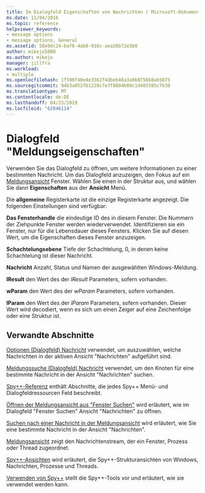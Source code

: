 ```yaml
---
title: Im Dialogfeld Eigenschaften von Nachrichten | Microsoft-Dokumentation
ms.date: 11/04/2016
ms.topic: reference
helpviewer_keywords:
- message options
- message options, General
ms.assetid: 58e9dc24-baf6-4ab8-916c-aea28b72e3b0
author: mikejo5000
ms.author: mikejo
manager: jillfra
ms.workload:
- multiple
ms.openlocfilehash: 1f590f40e4e3361f4dbeb46a3a9b8758b8ab5075
ms.sourcegitcommit: 94b3a052fb1229c7e7f8804b09c1d403385c7630
ms.translationtype: MT
ms.contentlocale: de-DE
ms.lasthandoff: 04/23/2019
ms.locfileid: "62846114"
---
```

# <a name="message-properties-dialog-box"></a>Dialogfeld "Meldungseigenschaften"
Verwenden Sie das Dialogfeld zu öffnen, um weitere Informationen zu einer bestimmten Nachricht. Um das Dialogfeld anzuzeigen, den Fokus auf ein [Meldungsansicht](../debugger/messages-view.md) Fenster. Wählen Sie einen in der Struktur aus, und wählen Sie dann **Eigenschaften** aus der **Ansicht** Menü.

 Die **allgemeine** Registerkarte ist die einzige Registerkarte angezeigt. Die folgenden Einstellungen sind verfügbar:

 **Das Fensterhandle** die eindeutige ID des in diesem Fenster. Die Nummern der Ziehpunkte Fenster werden wiederverwendet. Identifizieren sie ein Fenster, nur für die Lebensdauer dieses Fensters. Klicken Sie auf diesen Wert, um die Eigenschaften dieses Fenster anzuzeigen.

 **Schachtelungsebene** Tiefe der Schachtelung, 0, in denen keine Schachtelung ist dieser Nachricht.

 **Nachricht** Anzahl, Status und Namen der ausgewählten Windows-Meldung.

 **lResult** den Wert des der *lResult* Parameters, sofern vorhanden.

 **wParam** den Wert des der *wParam* Parameters, sofern vorhanden.

 **lParam** den Wert des der *lParam* Parameters, sofern vorhanden. Dieser Wert wird decodiert, wenn es sich um einen Zeiger auf eine Zeichenfolge oder eine Struktur ist.

## <a name="related-sections"></a>Verwandte Abschnitte
 [Optionen (Dialogfeld) Nachricht](../debugger/message-options-dialog-box.md) verwendet, um auszuwählen, welche Nachrichten in der aktiven Ansicht "Nachrichten" aufgeführt sind.

 [Meldungssuche (Dialogfeld) Nachricht](../debugger/message-search-dialog-box.md) verwendet, um den Knoten für eine bestimmte Nachricht in der Ansicht "Nachrichten" suchen.

 [Spy++-Referenz](../debugger/spy-increment-reference.md) enthält Abschnitte, die jedes Spy++ Menü- und Dialogfeldressourcen Feld beschreibt.

 [Öffnen der Meldungsansicht aus "Fenster Suchen"](../debugger/how-to-open-messages-view-from-find-window.md) wird erläutert, wie im Dialogfeld "Fenster Suchen" Ansicht "Nachrichten" zu öffnen.

 [Suchen nach einer Nachricht in der Meldungsansicht](../debugger/how-to-search-for-a-message-in-messages-view.md) wird erläutert, wie Sie eine bestimmte Nachricht in der Ansicht "Nachrichten".

 [Meldungsansicht](../debugger/messages-view.md) zeigt den Nachrichtenstream, der ein Fenster, Prozess oder Thread zugeordnet.

 [Spy++-Ansichten](../debugger/spy-increment-views.md) wird erläutert, die Spy++-Strukturansichten von Windows, Nachrichten, Prozesse und Threads.

 [Verwenden von Spy++](../debugger/using-spy-increment.md) stellt die Spy++-Tools vor und erläutert, wie sie verwendet werden kann.